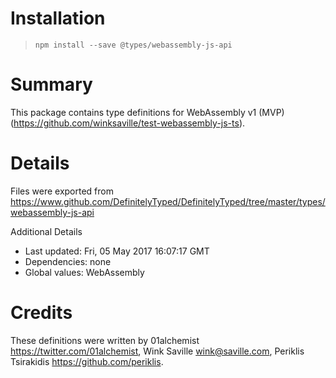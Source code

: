 # Installation
> `npm install --save @types/webassembly-js-api`

# Summary
This package contains type definitions for WebAssembly v1 (MVP) (https://github.com/winksaville/test-webassembly-js-ts).

# Details
Files were exported from https://www.github.com/DefinitelyTyped/DefinitelyTyped/tree/master/types/webassembly-js-api

Additional Details
 * Last updated: Fri, 05 May 2017 16:07:17 GMT
 * Dependencies: none
 * Global values: WebAssembly

# Credits
These definitions were written by 01alchemist <https://twitter.com/01alchemist>, Wink Saville <wink@saville.com>, Periklis Tsirakidis <https://github.com/periklis>.
